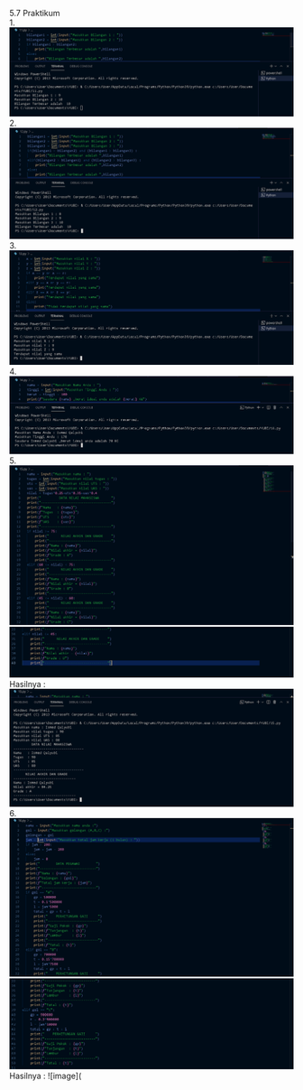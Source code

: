 5.7 Praktikum\
1.
![image](https://github.com/IsmedQalyubi/2.Tugas-Praktikum-python-II/blob/main/11.PNG) 
2.
![image](https://github.com/IsmedQalyubi/2.Tugas-Praktikum-python-II/blob/main/12.PNG) 
3.
![image](https://github.com/IsmedQalyubi/2.Tugas-Praktikum-python-II/blob/main/13.PNG) 
4.
![image](https://github.com/IsmedQalyubi/2.Tugas-Praktikum-python-II/blob/main/14.PNG) 
5.
![image](https://github.com/IsmedQalyubi/2.Tugas-Praktikum-python-II/blob/main/15a.PNG) 
![image](https://github.com/IsmedQalyubi/2.Tugas-Praktikum-python-II/blob/main/15b.PNG)
Hasilnya :
![image](https://github.com/IsmedQalyubi/2.Tugas-Praktikum-python-II/blob/main/15%20output.PNG) 
6.
![image](https://github.com/IsmedQalyubi/2.Tugas-Praktikum-python-II/blob/main/16a.PNG) 
![image](https://github.com/IsmedQalyubi/2.Tugas-Praktikum-python-II/blob/main/16b.PNG) 
Hasilnya :
![image](
